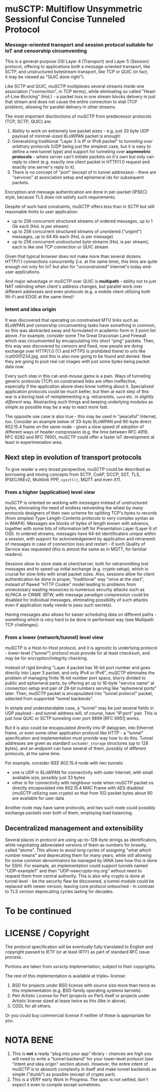 # muSCTP: Multiflow Unsymmetric Sessionful Concise Tunneled Protocol

### Message-oriented transport and session protocol suitable for IoT and censorship circumventing

This is a general-purpose OSI Layer 4 (Transport) and Layer 5 (Session) protocol, offering to applications both a message-oriented transport, like SCTP, and unstructured bytestream transport, like TCP or QUIC (in fact, it may be viewed as "QUIC done right").

Like SCTP and QUIC, muSCTP multiplexes several streams inside one association ("connection", in TCP terms), while eliminating so called "Head-of-Line Blocking" (HoL) - a packet loss in one stream blocks delivery in just that stream and does not cause the entire connection to stall (TCP problem), allowing for parallel delivery in other streams.

The most important disctinctions of muSCTP from predecessor protocols (TCP, SCTP, QUIC) are:

1. Ability to work on extremely low packet sizes - e.g. just 33 byte UDP payload of minimal-sized 6LoWPAN packet is enough!
2. Generalizing traditional "Layer 3 is IP or IPv6 packet" to _tunneling over arbitrary protocols_ (UDP being just the simplest case, but it is easy to define a new tunnel type) and support for tunneling over **asymmetric protocols** - where server can't initiate packets on it's own but only can reply to client (e.g. exactly one client packet in HTTP/1.0 request and exactly one server's reply to it).
3. There is no concept of "port" (except of in tunnel addresses) - there are "services" at association setup and ephemeral ids for subsequent packets.

Encryption and message authentication are done in per-packet (IPSEC) style, because TLS does not satisfy such requirements.

Despite of such hard constraints, muSCTP offers less than in SCTP but still reasonable limits to user application:

* up to 256 concurrent structured streams of ordered messages, up to 1 Gb each (HoL is per stream)
* up to 256 concurrent structured streams of unordered ("urgent") messages, up to 64 Kb each (HoL is per message)
* up to 256 concurrent unstructured byte streams (HoL is per stream), each is like one TCP connection or QUIC stream

Given that typical browser does not make more than several dozens HTTP/1.1 connections concurrently (i.e. at the same time), this limis are quite enough not only for IoT but also for "unconstrained" Internet's today end-user applications.

And major advantage or muSCTP over QUIC is **multipath** - ability not to just NAT rebinding when client's address changes, but parallel work over different addresses and even protocols (e.g. a mobile client utilizing both Wi-Fi and EDGE at the same time)!

### Intent and idea origin

It was discovered that operating on constrained MTU links such as 6LoWPAN and censorship circumventing tasks have something in common, so this was abstracted away and formulated in academic form in 3 point list above. For example, consider some The Great Draconian Land Firewall which was circumvented by encapsulating into short "ping" packets. Then, this way was discovered by censors and fixed, now people are doing exchange over HTTP/1.0 (1.1 and HTTPS is prohibited there) to urls like /cat0001234.jpg, and this is also now going to be found and denied. Now they are going to post real cat images with just _some_ bytes being packet data now.

Every such step in this cat-and-mouse game is a pain. Ways of tunneling generic protocols (TCP) on constrained links are often ineffective, especially if the application above does know nothing about it. Specialized application protocols could be much better, but then at each step of this war is a boring task of reimplementing e.g. retransmits, `cwnd` etc. in _slightly different_ way. Abstracting such things and keeping underlying modules as simple as possible may be a way to react more fast.

The opposite use case is also true - this may be used in "peaceful" Internet, too. Consider an example below of 33-byte 6LoWPAN and 90-byte direct 802.15.4 frame on the same node - given a slow speed of adoption of different ways of header compression (e.g. the time between RFC 4919, RFC 6282 and RFC 7400), muSCTP could offer a faster IoT development at least in experimenation area.

## Next step in evolution of transport protocols

To give reader a very broad perspective, muSCTP could be described as borrowing and mixing concepts from SCTP, CoAP, DCCP, SST, TLS, IPSEC/IKEv2, Multilink PPP, `sysctl()`, MQTT and even X11.

### From a higher (application) level view

muSCTP is oriented on working with _messages_ instead of unstructured bytes, eliminating the need of endless reinventing the wheel by many protocols designers of their own scheme for spliiting TCP's bytes to records (from simplest Type-Length-Contents protocols to very complex syntax as in IMAP4). Messages are blocks of bytes of length known with advance, together with some bits of information left for Presentation Layer (Layer 6 of OSI). In ordered streams, messages have 64-bit identificators unique within a _session_, with support for acknowledgement by application and retransmit of messages in case of connection loss and restart - if such Quality of Service was requested (this is almost the same as in MQTT, for familiar readers).

Sessions allow to store state at client/server, both for retransmitting lost messages and to speed up initial exchange (e.g. crypto setup), which is crucial for slow links with small packet sizes. Also, sessions allow for client authentication be done in proper, "traditional" way "once at the start", instead of flawed "HTTP Cookie" model leading to problems from unnecessary wasting resources to numerous security attacks such as ALPACA or CRIME (BTW, with message paradigm compression could be disabled for individual messages, eliminating possibility of such attacks even if application really needs to pass such secrets).

Having messages also allows for eaiser scheduling data on different paths - something which is very hard to be done in performant way (see Multipath TCP challenges).

### From a lower (network/tunnel) level view

muSCTP is a Host-to-Host protocol, and it is agnostic to underlying protocol - lower-level ("tunnel") protocol must provide for at least checksum, and may be for encryption/integrity checking.

Instead of rigid binding "Layer 4 packet has 16-bit port number and goes directly into Layer 3 packet, and only IPv4 or IPv6", muSCTP eliminates the problem of managing finite 16-bit number port space, blurry divided to public and ephemeral parts, by offering an up to 16-byte "service name" at connection setup and pair of 29-bit numbers serving like "ephemeral ports" later. Then, muSCTP packet is encapsulated into "tunnel protocol" packet, selected from supported "tunnel backends".

In simple and understandable case, a "tunnel" may be just several fields in UDP payload - and tunnel address will, of course, have "IP:port" pair. This is just how QUIC or SCTP tunneling over port 9899 [RFC 6951] works.

But it is also could be encapsulated directly into IP datagram, into Ethernet frame, or even some other application protocol like HTTP - a "tunnel" specification and implementation must provide way how to do this. Tunnel addresses are given as standard `sockaddr_storage` structures (up to 128 bytes), and an endpoint can have several of them, possibly of different protocols, at the same time.

For example, consider IEEE 802.15.4 node with two tunnels:
* one is UDP in 6LoWPAN for connectivity with outer Internet, with small available size, possibly just 33 bytes
* other is for connectivity with neighbour node when muSCTP packet os directly encapsulated into 802.15.4 MAC Frame with AES disabled (muSCTP utilizing own crypto) so that from 102 packet bytes about 90 are available for user data

Another node may have same protocols, and two such node could possibly exchange packets over both of them, employing load balancing.

## Decentralized management and extensibility

Several places in protocol are using up-to-128-byte strings as identificators, while negotiating abbreviated versions of them as numbers for brewity, called "atoms". This allows to avoid long cycles of assigning "what which number means" and deprecating them for many years, while still allowing for some common denominators be managed by IANA (see how this is done for SSH). For example, an implementation could support tunnels named "UDP-example1" and then "UDP-newcrypto-my.org" without need to request them from central authority. This is also why crypto is done at tunnel level - be the security flaw be discovered, a tunnel module could be replaced with newer version, leaving core protocol untouched - in contrast to TLS version deprecating cycles lasting for decades.

# To be continued

# LICENSE / Copyright

The protocol specification will be eventually fully translated to English and copyright passed to IETF (or at least IRTF) as part of standard RFC issue process.

Portions are taken from usrsctp implementation, subject to their copyrights.

The rest of this implementation is available at triple+ license:

1. BSD for projects under BSD license with source size more than twice as this implementation (e.g. BSD-family operating systems kernels).
2. Perl Artistic License for Perl (projects on Perl) itself or projects under Artistic license sized at lease twice as this (like in above).
3. CDDL for all others.

Or you could buy commercial license if neither of these is appropriate for you.

# NOTA BENE

1. This is **not** a ready "plug into your app" library - chances are high you will need to write a "tunnel backend" for your lower-level protocol (see "Intent and idea origin" section above). However, the entire intent of muSCTP is to abosorb complexity in itself and make tunnel backends as simple ("dumb") as possible (except of crypto part).
2. This is a VERY early Work In Progress. The spec is not settled, don't expect it even to compile except sometimes.

